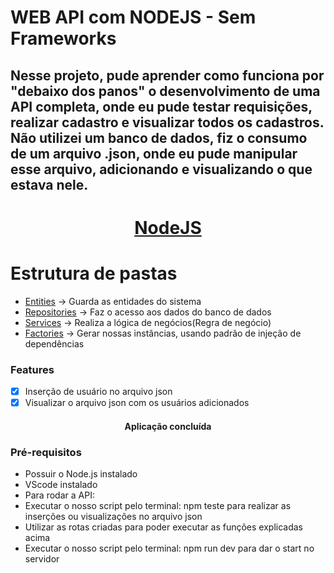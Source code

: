 # WEB API com NODEJS - Sem Frameworks

## Nesse projeto, pude aprender como funciona por "debaixo dos panos" o desenvolvimento de uma API completa, onde eu pude testar requisições, realizar cadastro e visualizar todos os cadastros. Não utilizei um banco de dados, fiz o consumo de um arquivo .json, onde eu pude manipular esse arquivo, adicionando e visualizando o que estava nele.

<h1 align="center">
    <a href="https://nodejs.org/en/">NodeJS</a>
</h1>

Estrutura de pastas <br>
=================
<!--ts-->
 * [Entities](#Entities) ->  Guarda as entidades do sistema
 * [Repositories](#Repositories) ->  Faz o acesso aos dados do banco de dados
 * [Services](#Services) ->  Realiza a lógica de negócios(Regra de negócio)
 * [Factories](#Factories) ->  Gerar nossas instâncias, usando padrão de injeção de dependências
<!--te-->

### Features
- [x] Inserção de usuário no arquivo json
- [x] Visualizar o arquivo json com os usuários adicionados

<h4 align="center"> 
	Aplicação concluída
</h4>

### Pré-requisitos
 * Possuir o Node.js instalado
 * VScode instalado
 * Para rodar a API:
 *  Executar o nosso script pelo terminal: npm teste para realizar as inserções ou visualizações no arquivo json
 *  Utilizar as rotas criadas para poder executar as funções explicadas acima
 * Executar o nosso script pelo terminal: npm run dev para dar o start no servidor
